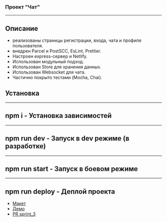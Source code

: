 ### Проект "Чат"

---

## Описание

- реализованы страницы регистрации, входа, чата и профиля пользователя.
- внедрен Parcel и PostSCC, EsLint, Prettier.
- Настроен express-сервер и Netlify.
- Использован модульный подход.
- Использован Store для хранения данных.
- Использован Websocket для чата.
- Частично покрыто тестами (Mocha, Chai).

## Установка

---

## npm i - Установка зависимостей

---

## npm run dev - Запуск в dev режиме (в разработке)

---

## npm run start - Запуск в боевом режиме

---

## npm run deploy - Деплой проекта

- [Макет](https://www.figma.com/file/24EUnEHGEDNLdOcxg7ULwV/Chat?node-id=0%3A1)
- <a href='https://naughty-knuth-64d00f.netlify.app'>Демо</a>
- [PR sprint_3](https://github.com/tttatttu/middle.messenger.praktikum.yandex/pull/4)
